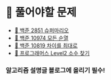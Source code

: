 # 📒 풀어야할 문제
- [🔎 백준 2851 슈퍼마리오](https://www.acmicpc.net/problem/2851)
- [🔎 백준 10974 모든 순열](https://www.acmicpc.net/problem/10974)
- [🔎 백준 10819 차이를 최대로](https://www.acmicpc.net/problem/10819)
- [🔎 프로그래머스 Level2 소수 찾기](https://programmers.co.kr/learn/courses/30/lessons/42839)


### 알고리즘 설명글 블로그에 올리기 필수!
